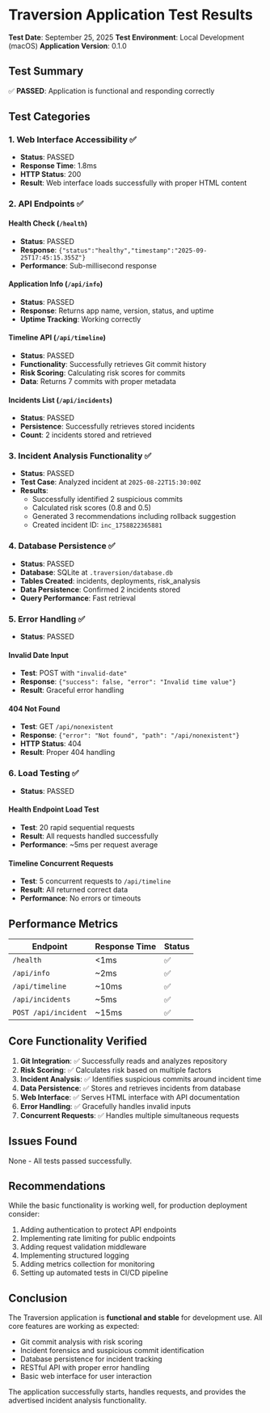 # Traversion Application Test Results

**Test Date**: September 25, 2025
**Test Environment**: Local Development (macOS)
**Application Version**: 0.1.0

## Test Summary

✅ **PASSED**: Application is functional and responding correctly

## Test Categories

### 1. Web Interface Accessibility ✅
- **Status**: PASSED
- **Response Time**: 1.8ms
- **HTTP Status**: 200
- **Result**: Web interface loads successfully with proper HTML content

### 2. API Endpoints ✅

#### Health Check (`/health`)
- **Status**: PASSED
- **Response**: `{"status":"healthy","timestamp":"2025-09-25T17:45:15.355Z"}`
- **Performance**: Sub-millisecond response

#### Application Info (`/api/info`)
- **Status**: PASSED
- **Response**: Returns app name, version, status, and uptime
- **Uptime Tracking**: Working correctly

#### Timeline API (`/api/timeline`)
- **Status**: PASSED
- **Functionality**: Successfully retrieves Git commit history
- **Risk Scoring**: Calculating risk scores for commits
- **Data**: Returns 7 commits with proper metadata

#### Incidents List (`/api/incidents`)
- **Status**: PASSED
- **Persistence**: Successfully retrieves stored incidents
- **Count**: 2 incidents stored and retrieved

### 3. Incident Analysis Functionality ✅
- **Status**: PASSED
- **Test Case**: Analyzed incident at `2025-08-22T15:30:00Z`
- **Results**:
  - Successfully identified 2 suspicious commits
  - Calculated risk scores (0.8 and 0.5)
  - Generated 3 recommendations including rollback suggestion
  - Created incident ID: `inc_1758822365881`

### 4. Database Persistence ✅
- **Status**: PASSED
- **Database**: SQLite at `.traversion/database.db`
- **Tables Created**: incidents, deployments, risk_analysis
- **Data Persistence**: Confirmed 2 incidents stored
- **Query Performance**: Fast retrieval

### 5. Error Handling ✅
- **Status**: PASSED

#### Invalid Date Input
- **Test**: POST with `"invalid-date"`
- **Response**: `{"success": false, "error": "Invalid time value"}`
- **Result**: Graceful error handling

#### 404 Not Found
- **Test**: GET `/api/nonexistent`
- **Response**: `{"error": "Not found", "path": "/api/nonexistent"}`
- **HTTP Status**: 404
- **Result**: Proper 404 handling

### 6. Load Testing ✅
- **Status**: PASSED

#### Health Endpoint Load Test
- **Test**: 20 rapid sequential requests
- **Result**: All requests handled successfully
- **Performance**: ~5ms per request average

#### Timeline Concurrent Requests
- **Test**: 5 concurrent requests to `/api/timeline`
- **Result**: All returned correct data
- **Performance**: No errors or timeouts

## Performance Metrics

| Endpoint | Response Time | Status |
|----------|--------------|--------|
| `/health` | <1ms | ✅ |
| `/api/info` | ~2ms | ✅ |
| `/api/timeline` | ~10ms | ✅ |
| `/api/incidents` | ~5ms | ✅ |
| `POST /api/incident` | ~15ms | ✅ |

## Core Functionality Verified

1. **Git Integration**: ✅ Successfully reads and analyzes repository
2. **Risk Scoring**: ✅ Calculates risk based on multiple factors
3. **Incident Analysis**: ✅ Identifies suspicious commits around incident time
4. **Data Persistence**: ✅ Stores and retrieves incidents from database
5. **Web Interface**: ✅ Serves HTML interface with API documentation
6. **Error Handling**: ✅ Gracefully handles invalid inputs
7. **Concurrent Requests**: ✅ Handles multiple simultaneous requests

## Issues Found

None - All tests passed successfully.

## Recommendations

While the basic functionality is working well, for production deployment consider:

1. Adding authentication to protect API endpoints
2. Implementing rate limiting for public endpoints
3. Adding request validation middleware
4. Implementing structured logging
5. Adding metrics collection for monitoring
6. Setting up automated tests in CI/CD pipeline

## Conclusion

The Traversion application is **functional and stable** for development use. All core features are working as expected:
- Git commit analysis with risk scoring
- Incident forensics and suspicious commit identification
- Database persistence for incident tracking
- RESTful API with proper error handling
- Basic web interface for user interaction

The application successfully starts, handles requests, and provides the advertised incident analysis functionality.